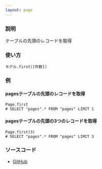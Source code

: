 ```yaml
---
layout: page
---
```

### 説明
テーブルの先頭のレコードを取得

### 使い方
    モデル.first([件数])

### 例
#### pagesテーブルの先頭のレコードを取得
    Page.first
    # SELECT "pages".* FROM "pages" LIMIT 1

#### pagesテーブルの先頭の3つのレコードを取得
    Page.first(3)
    # SELECT "pages".* FROM "pages" LIMIT 3

### ソースコード
* [GitHub](https://github.com/rails/rails/blob/39c1d2e1840674f2a58dc1ba610fd64a37e950fd/activerecord/lib/active_record/associations/collection_proxy.rb#L170)